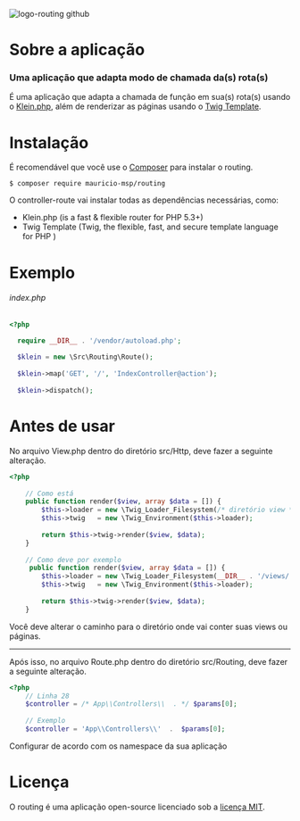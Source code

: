 ![logo-routing github](https://cloud.githubusercontent.com/assets/13602785/26808092/eaeb8d4c-4a30-11e7-892c-6de716534eb0.png)


# Sobre a aplicação

### Uma aplicação que adapta modo de chamada da(s) rota(s) 

É uma aplicação que adapta a chamada de função em sua(s) rota(s) usando o [Klein.php](https://github.com/klein/klein.php), além de renderizar as páginas usando o [Twig Template](https://twig.sensiolabs.org).


# Instalação

É recomendável que você use o [Composer](https://getcomposer.org) para instalar o routing.

```
$ composer require mauricio-msp/routing
```

O controller-route vai instalar todas as dependências necessárias, como: 

- Klein.php (is a fast & flexible router for PHP 5.3+)
- Twig Template (Twig, the flexible, fast, and secure template language for PHP )

# Exemplo

###### index.php

``` php
<?php

  require __DIR__ . '/vendor/autoload.php';
  
  $klein = new \Src\Routing\Route();
  
  $klein->map('GET', '/', 'IndexController@action');
  
  $klein->dispatch();
```

# Antes de usar

No arquivo View.php dentro do diretório src/Http, deve fazer a seguinte alteração.

``` php
<?php
    
    // Como está
    public function render($view, array $data = []) {
        $this->loader = new \Twig_Loader_Filesystem(/* diretório view */);
        $this->twig   = new \Twig_Environment($this->loader);
        
        return $this->twig->render($view, $data);
    }
    
    // Como deve por exemplo
     public function render($view, array $data = []) {
        $this->loader = new \Twig_Loader_Filesystem(__DIR__ . '/views/');
        $this->twig   = new \Twig_Environment($this->loader);
        
        return $this->twig->render($view, $data);
    }
```
Você deve alterar o caminho para o diretório onde vai conter suas views ou páginas.

***

Após isso, no arquivo Route.php dentro do diretório src/Routing, deve fazer a seguinte alteração.

``` php
<?php
    // Linha 28
    $controller = /* App\\Controllers\\  . */ $params[0];
    
    // Exemplo
    $controller = 'App\\Controllers\\'  .  $params[0];
```

Configurar de acordo com os namespace da sua aplicação

# Licença

O routing é uma aplicação open-source licenciado sob a [licença MIT](https://opensource.org/licenses/MIT).
